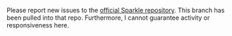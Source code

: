 Please report new issues to the [official Sparkle repository](https://github.com/sparkle-project/Sparkle). This branch has been pulled into that repo. Furthermore, I cannot guarantee activity or responsiveness here.